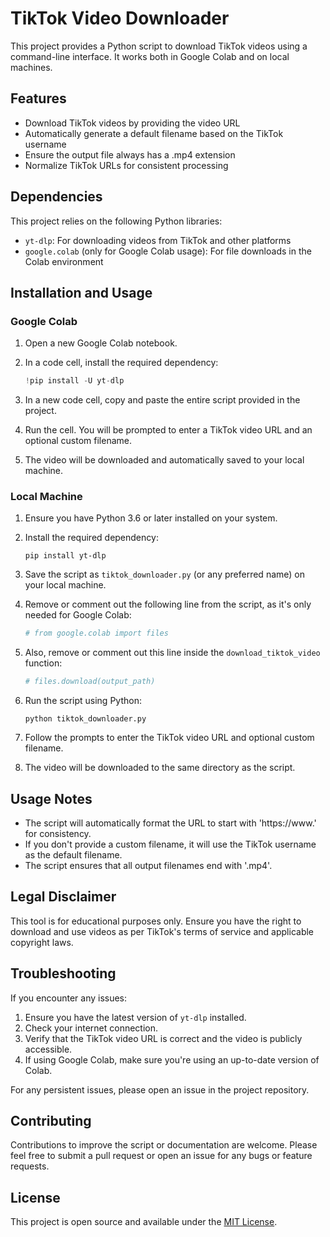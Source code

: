 # TikTok Video Downloader

This project provides a Python script to download TikTok videos using a command-line interface. It works both in Google Colab and on local machines.

## Features

- Download TikTok videos by providing the video URL
- Automatically generate a default filename based on the TikTok username
- Ensure the output file always has a .mp4 extension
- Normalize TikTok URLs for consistent processing

## Dependencies

This project relies on the following Python libraries:

- `yt-dlp`: For downloading videos from TikTok and other platforms
- `google.colab` (only for Google Colab usage): For file downloads in the Colab environment

## Installation and Usage

### Google Colab

1. Open a new Google Colab notebook.

2. In a code cell, install the required dependency:

   ```python
   !pip install -U yt-dlp
   ```

3. In a new code cell, copy and paste the entire script provided in the project.

4. Run the cell. You will be prompted to enter a TikTok video URL and an optional custom filename.

5. The video will be downloaded and automatically saved to your local machine.

### Local Machine

1. Ensure you have Python 3.6 or later installed on your system.

2. Install the required dependency:

   ```
   pip install yt-dlp
   ```

3. Save the script as `tiktok_downloader.py` (or any preferred name) on your local machine.

4. Remove or comment out the following line from the script, as it's only needed for Google Colab:

   ```python
   # from google.colab import files
   ```

5. Also, remove or comment out this line inside the `download_tiktok_video` function:

   ```python
   # files.download(output_path)
   ```

6. Run the script using Python:

   ```
   python tiktok_downloader.py
   ```

7. Follow the prompts to enter the TikTok video URL and optional custom filename.

8. The video will be downloaded to the same directory as the script.

## Usage Notes

- The script will automatically format the URL to start with 'https://www.' for consistency.
- If you don't provide a custom filename, it will use the TikTok username as the default filename.
- The script ensures that all output filenames end with '.mp4'.

## Legal Disclaimer

This tool is for educational purposes only. Ensure you have the right to download and use videos as per TikTok's terms of service and applicable copyright laws.

## Troubleshooting

If you encounter any issues:

1. Ensure you have the latest version of `yt-dlp` installed.
2. Check your internet connection.
3. Verify that the TikTok video URL is correct and the video is publicly accessible.
4. If using Google Colab, make sure you're using an up-to-date version of Colab.

For any persistent issues, please open an issue in the project repository.

## Contributing

Contributions to improve the script or documentation are welcome. Please feel free to submit a pull request or open an issue for any bugs or feature requests.

## License

This project is open source and available under the [MIT License](LICENSE).